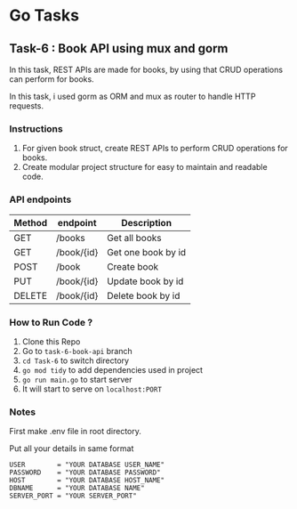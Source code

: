 # Go Tasks

## Task-6 : Book API using mux and gorm

In this task, REST APIs are made for books, by using that CRUD operations can perform for books.

In this task, i used gorm as ORM and mux as router to handle HTTP requests.

### Instructions

1. For given book struct, create REST APIs to perform CRUD operations for books.
2. Create modular project structure for easy to maintain and readable code.

### API endpoints

| Method    | endpoint     | Description   |
| --------- | --------     | ------------- |
| GET       | /books       | Get all books |
| GET       | /book/{id}   | Get one book by id|
| POST      | /book        | Create book   |
| PUT       | /book/{id}   | Update book by id|
| DELETE    | /book/{id}   | Delete book by id|

### How to Run Code ?

1. Clone this Repo
2. Go to `task-6-book-api` branch
3. `cd Task-6` to switch directory
4. `go mod tidy` to add dependencies used in project
5. `go run main.go` to start server
6. It will start to serve on `localhost:PORT`

### Notes

First make .env file in root directory.

Put all your details in same format


```
USER        = "YOUR DATABASE USER_NAME"
PASSWORD    = "YOUR DATABASE PASSWORD"
HOST        = "YOUR DATABASE HOST_NAME"
DBNAME      = "YOUR DATABASE NAME"
SERVER_PORT = "YOUR SERVER_PORT"
```